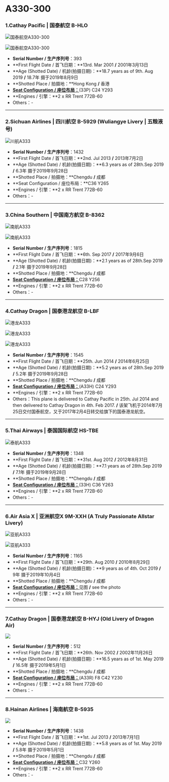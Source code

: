 # A330-300

### 1.Cathay Pacific | 国泰航空     B-HLO

![国泰航空A330-300](http://py2kq5jlv.bkt.clouddn.com/A333_CX_B-HLO_1.jpg)

![国泰航空A330-300](http://py2kq5jlv.bkt.clouddn.com/A333_CX_B-HLO_2.jpg)

- **Serial Number / 生产序列号**：393
- **First Flight Date / 首飞日期：**13rd. Mar 2001  **/**  2001年3月13日
- **Age (Shotted Date) / 机龄(拍摄日期)：**18.7 years as of 9th. Aug 2019  **/**  18.7年  摄于2019年8月9日
- **Shotted Place / 拍摄地：**Hong Kong  **/**  香港
- [**Seat Configuration / 座位布局：**](https://www.cathaypacific.com/cx/sc_CN/travel-information/flying-with-us/aircraft-and-fleet/airbus-a330/a330.html)(33P) C24 Y293
- **Engines / 引擎：**2 x RR Trent 772B-60
- Others：-

****

### 2.Sichuan Airlines | 四川航空     B-5929 (Wuliangye Livery | 五粮液号)

![川航A333](http://py2kq5jlv.bkt.clouddn.com/A333_3U_B-5929%E4%BA%94%E7%B2%AE%E6%B6%B2%E5%8F%B7.jpg)

- **Serial Number / 生产序列号**：1432
- **First Flight Date / 首飞日期：**2nd. Jul 2013  **/**  2013年7月2日
- **Age (Shotted Date) / 机龄(拍摄日期)：**6.3 years as of 28th.Sep 2019  **/**  6.3年  摄于2019年9月28日
- **Shotted Place / 拍摄地：**Chengdu  **/**  成都
- **Seat Configuration / 座位布局：**C36 Y265
- **Engines / 引擎：**2 x RR Trent 772B-60
- Others：-

****

### 3.China Southern | 中国南方航空     B-8362

![南航A333](http://py2kq5jlv.bkt.clouddn.com/A333_CZ_B-8362_2.jpg)

![南航A333](http://py2kq5jlv.bkt.clouddn.com/A333_CZ_B-8362_3.jpg)

- **Serial Number / 生产序列号**：1815
- **First Flight Date / 首飞日期：**6th. Sep 2017  **/**  2017年9月6日
- **Age (Shotted Date) / 机龄(拍摄日期)：**2.1 years as of 28th.Sep 2019  **/**  2.1年  摄于2019年9月28日
- **Shotted Place / 拍摄地：**Chengdu  **/**  成都
- [**Seat Configuration / 座位布局：**](https://www.csair.com/cn/tourguide/flight_service/cabin_layout/kongke/18h1sp092nli2.shtml)C28 Y256
- **Engines / 引擎：**2 x RR Trent 772B-60
- Others：-

****

### 4.Cathay Dragon | 国泰港龙航空     B-LBF

![港龙A333](http://py2kq5jlv.bkt.clouddn.com/A333_KA_B-LBF_3.jpg)

![港龙A333](http://py2kq5jlv.bkt.clouddn.com/A333_KA_B-LBF_1.jpg)

![港龙A333](http://py2kq5jlv.bkt.clouddn.com/A333_KA_B-LBF_2.jpg)

- **Serial Number / 生产序列号**：1545
- **First Flight Date / 首飞日期：**25th. Jun 2014  **/**  2014年6月25日
- **Age (Shotted Date) / 机龄(拍摄日期)：**5.2 years as of 28th.Sep 2019  **/**  5.2年  摄于2019年9月28日
- **Shotted Place / 拍摄地：**Chengdu  **/**  成都
- [**Seat Configuration / 座位布局：**](https://www.cathaypacific.com/cx/sc_CN/travel-information/flying-with-us/aircraft-and-fleet/cathaydragon-airbus/a330.html?cxsource=TOP-NAV_EXPERIENCE_3_2)(A33H) C24 Y293
- **Engines / 引擎：**2 x RR Trent 772B-60
- Others：This plane is delivered to Cathay Pacific in 25th. Jul 2014 and then delivered to Cathay Dragon in 4th. Feb 2017.  **/**  该架飞机于2014年7月25日交付国泰航空，又于2017年2月4日转交给旗下的国泰港龙航空。

****

### 5.Thai Airways | 泰国国际航空     HS-TBE

![泰航A333](http://py2kq5jlv.bkt.clouddn.com/A333_TG_HS-TBE.jpg)

- **Serial Number / 生产序列号**：1348
- **First Flight Date / 首飞日期：**31st. Aug 2012  **/**  2012年8月31日
- **Age (Shotted Date) / 机龄(拍摄日期)：**7.1 years as of 28th.Sep 2019  **/**  7.1年  摄于2019年9月28日
- **Shotted Place / 拍摄地：**Chengdu  **/**  成都
- [**Seat Configuration / 座位布局：**](https://www.thaiairways.com/zh_CN/experience_my_thai/our_aircraft/aircraft/33H.page?)(33H) C36 Y263
- **Engines / 引擎：**2 x RR Trent 772B-60
- Others：-

****

### 6.Air Asia X | 亚洲航空X  9M-XXH (A Truly Passionate Allstar Livery)

![亚航A333](http://py2kq5jlv.bkt.clouddn.com/A333_D7_9M-XXH_1.jpg)

![亚航A333](http://py2kq5jlv.bkt.clouddn.com/A333_D7_9M-XXH_3.jpg)

- **Serial Number / 生产序列号**：1165
- **First Flight Date / 首飞日期：**29th. Aug 2010  **/**  2010年8月29日
- **Age (Shotted Date) / 机龄(拍摄日期)：**9 years as of 4th. Oct 2019  **/**  9年  摄于2019年10月4日
- **Shotted Place / 拍摄地：**Chengdu  **/**  成都
- [**Seat Configuration / 座位布局：**](https://www.airasia.com/cn/zh/inflight-comforts/seat-options.page#airbusA330)见图  **/**  see the photo
- **Engines / 引擎：**2 x RR Trent 772B-60
- Others：-

****

### 7.Cathay Dragon | 国泰港龙航空 B-HYJ (Old Livery of Dragon Air)

![](http://pyjvbivyg.bkt.clouddn.com/A333_KA_B-HYJ.jpg)

- **Serial Number / 生产序列号**：512
- **First Flight Date / 首飞日期：**26th. Nov 2002  **/**  2002年11月26日
- **Age (Shotted Date) / 机龄(拍摄日期)：**16.5 years as of 1st. May 2019  **/**  16.5年  摄于2019年5月1日
- **Shotted Place / 拍摄地：**Chengdu  **/**  成都
- [**Seat Configuration / 座位布局：**](https://www.cathaypacific.com/cx/sc_CN/travel-information/flying-with-us/aircraft-and-fleet/cathaydragon-airbus/a330.html?cxsource=TOP-NAV_EXPERIENCE_3_2)(A33R) F8 C42 Y230
- **Engines / 引擎：**2 x RR Trent 772B-60
- Others：-

****

### 8.Hainan Airlines | 海南航空 B-5935

![](http://pyjvbivyg.bkt.clouddn.com/A333_HU_B-5935.jpg)

- **Serial Number / 生产序列号**：1438
- **First Flight Date / 首飞日期：**1st. Jul 2013  **/**  2013年7月1日
- **Age (Shotted Date) / 机龄(拍摄日期)：**5.8 years as of 1st. May 2019  **/**  5.8年  摄于2019年5月1日
- **Shotted Place / 拍摄地：**Chengdu  **/**  成都
- [**Seat Configuration / 座位布局：**](https://www.hainanairlines.com/HUPortal/dyn/portal/DisplayPage?COUNTRY_SITE=AT&SITE=CBHZCBHZ&LANGUAGE=CN&PAGE=ASSS#001)C32 Y260
- **Engines / 引擎：**2 x RR Trent 772B-60
- Others：-

